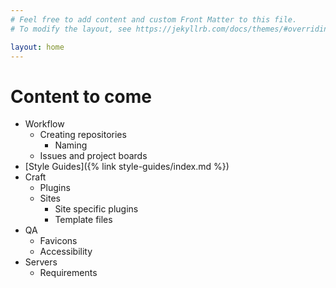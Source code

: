 ```yaml
---
# Feel free to add content and custom Front Matter to this file.
# To modify the layout, see https://jekyllrb.com/docs/themes/#overriding-theme-defaults

layout: home
---
```


# Content to come
* Workflow
  * Creating repositories
    * Naming
  * Issues and project boards
* [Style Guides]({% link style-guides/index.md %})
* Craft
  * Plugins
  * Sites
    * Site specific plugins
    * Template files
* QA
  * Favicons
  * Accessibility
* Servers
  * Requirements
